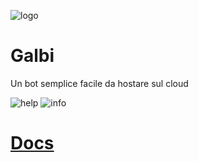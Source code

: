 ![logo](https://i.imgur.com/YeL6Nq0.png)
# **Galbi**
Un bot semplice facile da hostare sul cloud

![help](https://i.imgur.com/DEUFxnk.png)  ![info](https://i.imgur.com/2OWp15S.png)

# [Docs](https://docs.galbaninoh.tech)

